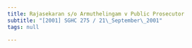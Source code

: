 ```yaml
---
title: Rajasekaran s/o Armuthelingam v Public Prosecutor
subtitle: "[2001] SGHC 275 / 21\_September\_2001"
tags: null

---
```


